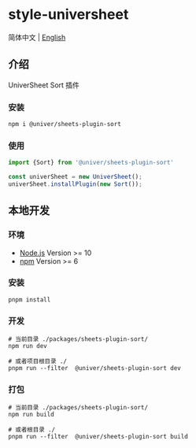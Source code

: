 # style-universheet

简体中文 | [English](./README.md)

## 介绍

UniverSheet Sort 插件

### 安装

```bash
npm i @univer/sheets-plugin-sort
```

### 使用

```js
import {Sort} from '@univer/sheets-plugin-sort'

const univerSheet = new UniverSheet();
univerSheet.installPlugin(new Sort());
```

## 本地开发

### 环境

-   [Node.js](https://nodejs.org/en/) Version >= 10
-   [npm](https://www.npmjs.com/) Version >= 6

### 安装

```
pnpm install
```

### 开发

```
# 当前目录 ./packages/sheets-plugin-sort/
npm run dev

# 或者项目根目录 ./
pnpm run --filter  @univer/sheets-plugin-sort dev
```

### 打包

```
# 当前目录 ./packages/sheets-plugin-sort/
npm run build

# 或者根目录 ./
pnpm run --filter  @univer/sheets-plugin-sort build
```
